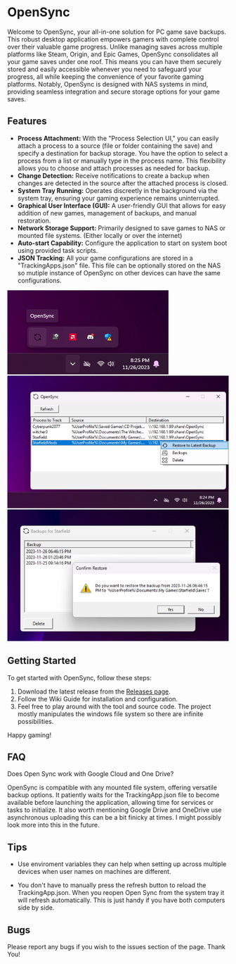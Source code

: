 # OpenSync

Welcome to OpenSync, your all-in-one solution for PC game save backups. This robust desktop application empowers gamers with complete control over their valuable game progress. Unlike managing saves across multiple platforms like Steam, Origin, and Epic Games, OpenSync consolidates all your game saves under one roof. This means you can have them securely stored and easily accessible whenever you need to safeguard your progress, all while keeping the convenience of your favorite gaming platforms. Notably, OpenSync is designed with NAS systems in mind, providing seamless integration and secure storage options for your game saves.

## Features

- **Process Attachment:** With the "Process Selection UI," you can easily attach a process to a source (file or folder containing the save) and specify a destination for backup storage. You have the option to select a process from a list or manually type in the process name. This flexibility allows you to choose and attach processes as needed for backup.
- **Change Detection:** Receive notifications to create a backup when changes are detected in the source after the attached process is closed.
- **System Tray Running:** Operates discreetly in the background via the system tray, ensuring your gaming experience remains uninterrupted.
- **Graphical User Interface (GUI):** A user-friendly GUI that allows for easy addition of new games, management of backups, and manual restoration.
- **Network Storage Support:** Primarily designed to save games to NAS or mounted file systems. (Either locally or over the internet)
- **Auto-start Capability:** Configure the application to start on system boot using provided task scripts.
- **JSON Tracking:** All your game configurations are stored in a "TrackingApps.json" file. This file can be optionally stored on the NAS so mutiple instance of OpenSync on other devices can have the same configurations.
<img src="https://github.com/mitch344/OpenSync/blob/main/DemoImages/SystemTray.png">

<img src="https://github.com/mitch344/OpenSync/blob/main/DemoImages/MainMenu.png">

<img src="https://github.com/mitch344/OpenSync/blob/main/DemoImages/RestoreBackup.png">

## Getting Started

To get started with OpenSync, follow these steps:

1. Download the latest release from the [Releases page](https://github.com/mitch344/OpenSync/releases).
2. Follow the Wiki Guide for installation and configuration.
3. Feel free to play around with the tool and source code. The project mostly manipulates the windows file system so there are infinite possibilities.

Happy gaming!

## FAQ
Does Open Sync work with Google Cloud and One Drive?

OpenSync is compatible with any mounted file system, offering versatile backup options. It patiently waits for the TrackingApp.json file to become available before launching the application, allowing time for services or tasks to initialize. It also worth mentioning Google Drive and OneDrive use asynchronous uploading this can be a bit finicky at times. I might possibly look more into this in the future. 

## Tips
- Use enviroment variables they can help when setting up across multiple devices when user names on machines are different.

- You don't have to manually press the refresh button to reload the TrackingApp.json. When you reopen Open Sync from the system tray it will refresh automatically. This is just handy if you have both computers side by side.

## Bugs
Please report any bugs if you wish to the issues section of the page. Thank You!
